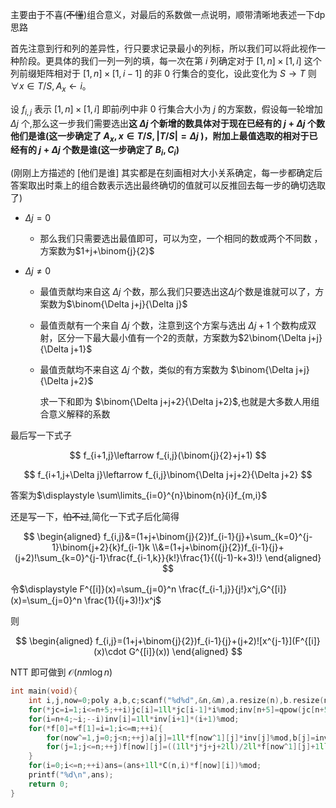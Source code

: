 主要由于不喜(~~不懂~~)组合意义，对最后的系数做一点说明，顺带清晰地表述一下dp思路

首先注意到行和列的差异性，行只要求记录最小的列标，所以我们可以将此视作一种阶段。更具体的我们一列一列的填，每一次在第 $i$ 列确定对于 $[1,n]\times[1,i]$ 这个列前缀矩阵相对于 $[1,n]\times[1,i-1]$ 的非 $0$ 行集合的变化，设此变化为 $S\to T$ 则 $\forall x \in T / S,A_x\leftarrow i$。

设 $f_{i,j}$ 表示 $[1,n]\times[1,i]$ 即前$i$列中非 $0$ 行集合大小为 $j$ 的方案数，假设每一轮增加 $\Delta j$ 个,那么这一步我们需要选出**这 $\Delta j$ 个新增的数具体对于现在已经有的 $j+\Delta j$ 个数他们是谁(这一步确定了 $A_x,x\in T/S ,|T/S|=\Delta j$ )，附加上最值选取的相对于已经有的 $j+\Delta j$ 个数是谁(这一步确定了 $B_i,C_i$)**

(刚刚上方描述的 [他们是谁] 其实都是在刻画相对大小关系确定，每一步都确定后答案取出时乘上的组合数表示选出最终确切的值就可以反推回去每一步的确切选取了)

- $\Delta j=0$
	- 那么我们只需要选出最值即可，可以为空，一个相同的数或两个不同数
    ，方案数为$1+j+\binom{j}{2}$
- $\Delta j\neq 0$

  - 最值贡献均来自这 $\Delta j$ 个数，那么我们只要选出这$\Delta j$个数是谁就可以了，方案数为$\binom{\Delta j+j}{\Delta j}$
  - 最值贡献有一个来自 $\Delta j$ 个数，注意到这个方案与选出 $\Delta j+1$ 个数构成双射，区分一下最大最小值有一个$2$的贡献，方案数为$2\binom{\Delta j+j}{\Delta j+1}$
  - 最值贡献均不来自这 $\Delta j$ 个数，类似的有方案数为 $\binom{\Delta j+j}{\Delta j+2}$

	求一下和即为 $\binom{\Delta j+j+2}{\Delta j+2}$,也就是大多数人用组合意义解释的系数

最后写一下式子

$$
f_{i+1,j}\leftarrow f_{i,j}(\binom{j}{2}+j+1)
$$

$$
f_{i+1,j+\Delta j}\leftarrow f_{i,j}\binom{\Delta j+j+2}{\Delta j+2}
$$

答案为$\displaystyle \sum\limits_{i=0}^{n}\binom{n}{i}f_{m,i}$

还是写一下，~~怕不过~~,简化一下式子后化简得

$$
\begin{aligned}
f_{i,j}&=(1+j+\binom{j}{2})f_{i-1}{j}+\sum_{k=0}^{j-1}\binom{j+2}{k}f_{i-1}k
\\&=(1+j+\binom{j}{2})f_{i-1}{j}+(j+2)!\sum_{k=0}^{j-1}\frac{f_{i-1,k}}{k!}\frac{1}{((j-1)-k+3)!}
\end{aligned}
$$

令$\displaystyle F^{[i]}(x)=\sum_{j=0}^n \frac{f_{i-1,j}}{j!}x^j,G^{[i]}(x)=\sum_{j=0}^n \frac{1}{(j+3)!}x^j$

则

$$
\begin{aligned}
f_{i,j}=(1+j+\binom{j}{2})f_{i-1}{j}+(j+2)![x^{j-1}](F^{[i]}(x)\cdot G^{[i]}(x))
\end{aligned}
$$

NTT 即可做到 $\mathcal O(nm\log n)$

```cpp
int main(void){
	int i,j,now=0;poly a,b,c;scanf("%d%d",&n,&m),a.resize(n),b.resize(n);
	for(*jc=i=1;i<=n+5;++i)jc[i]=1ll*jc[i-1]*i%mod;inv[n+5]=qpow(jc[n+5],mod-2);
	for(i=n+4;~i;--i)inv[i]=1ll*inv[i+1]*(i+1)%mod;
	for(*f[0]=*f[1]=i=1;i<=m;++i){
		for(now^=1,j=0;j<n;++j)a[j]=1ll*f[now^1][j]*inv[j]%mod,b[j]=inv[j+3];c=a*b;
		for(j=1;j<=n;++j)f[now][j]=((1ll*j*j+j+2ll)/2ll*f[now^1][j]+1ll*jc[j+2]*c[j-1])%mod;
	}
	for(i=0;i<=n;++i)ans=(ans+1ll*C(n,i)*f[now][i])%mod;
	printf("%d\n",ans);
	return 0;
}
```